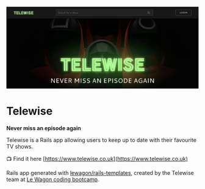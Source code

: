 ![Telewise Banner](app/assets/images/telewise-screenshot-home.PNG)

# Telewise

**Never miss an episode again**

Telewise is a Rails app allowing users to keep up to date with their favourite TV shows.

📺 Find it here [https://www.telewise.co.uk](https://www.telewise.co.uk)

Rails app generated with [lewagon/rails-templates](https://github.com/lewagon/rails-templates), created by the Telewise team at [Le Wagon coding bootcamp](https://www.lewagon.com).
